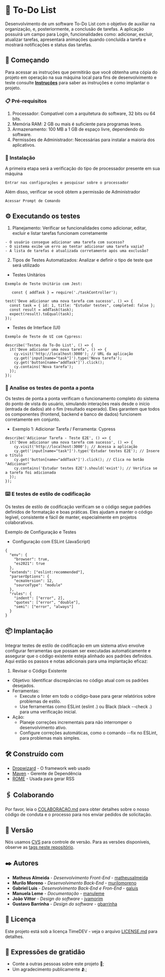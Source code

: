 # 📑 To-Do List

Desenvolvimento de um software To-Do List com o objetivo de auxiliar na organização, e, posteriormente, a conclusão de tarefas. A aplicação possuirá um campo para Login, funcionalidades como: adicionar, excluir, atualizar tarefas, apresentará animações quando concluída a tarefa e mostrará notificações e status das tarefas.

## 🚀 Começando

Para acessar as instruções que permitirão que você obtenha uma cópia do projeto em operação na sua máquina local para fins de desenvolvimento e teste
consulte **[Instruções](#-implanta%C3%A7%C3%A3o)** para saber as instruções e como implantar o projeto.

### 📋 Pré-requisitos

1. Processador: Compatível com a arquitetura do software, 32 bits ou 64 bits.
2. Memória RAM: 2 GB ou mais é suficiente para programas leves.
3. Armazenamento: 100 MB a 1 GB de espaço livre, dependendo do software.
4. Permissões de Administrador: Necessárias para instalar a maioria dos aplicativos.

### 🔧 Instalação

A primeira etapa será a verificação do tipo de processador presente em sua máquina 

```
Entrar nas configurações e pesquisar sobre o processador
```

Além disso, verificar se você obtem a permissão de Administrador

```
Acessar Prompt de Comando
```

## ⚙️ Executando os testes

1. Planejamento: Verificar se funcionalidades como adicionar, editar, excluir e listar tarefas funcionam corretamente
```
- O usuário consegue adicionar uma tarefa com sucesso?
- O sistema exibe um erro ao tentar adicionar uma tarefa vazia?
- A lista de tarefas é atualizada corretamente após uma exclusão?
```

2. Tipos de Testes Automatizados: Analizar e definir o tipo de teste que será utilizado
   
- Testes Unitários
```
Exemplo de Teste Unitário com Jest:

   const { addTask } = require('./taskController');

test('Deve adicionar uma nova tarefa com sucesso', () => {
  const task = { id: 1, title: "Estudar testes", completed: false };
  const result = addTask(task);
  expect(result).toEqual(task);
});
```
- Testes de Interface (UI)
```
Exemplo de Teste de UI com Cypress:

describe('Testes da To-Do List', () => {
  it('Deve adicionar uma nova tarefa', () => {
    cy.visit('http://localhost:3000'); // URL da aplicação
    cy.get('input[name="task"]').type('Nova tarefa');
    cy.get('button[name="addTask"]').click();
    cy.contains('Nova tarefa');
  });
});
```

### 🔩 Analise os testes de ponta a ponta

Os testes de ponta a ponta verificam o funcionamento completo do sistema do ponto de vista do usuário, simulando interações reais desde o início (entrada de dados) até o fim (resultado esperado). Eles garantem que todos os componentes (frontend, backend e banco de dados) funcionem corretamente em conjunto.

- Exemplo 1: Adicionar Tarefa / Ferramenta: Cypress
```
describe('Adicionar Tarefa - Teste E2E', () => {
  it('Deve adicionar uma nova tarefa com sucesso', () => {
    cy.visit('http://localhost:3000'); // Acessa a aplicação
    cy.get('input[name="task"]').type('Estudar testes E2E'); // Insere o título
    cy.get('button[name="addTask"]').click(); // Clica no botão "Adicionar"
    cy.contains('Estudar testes E2E').should('exist'); // Verifica se a tarefa foi adicionada
  });
});

```
### ⌨️ E testes de estilo de codificação

Os testes de estilo de codificação verificam se o código segue padrões definidos de formatação e boas práticas. Eles ajudam a manter o código legível, consistente e fácil de manter, especialmente em projetos colaborativos. 

Exemplo de Configuração e Testes

- Configuração com ESLint (JavaScript)
```
{
  "env": {
    "browser": true,
    "es2021": true
  },
  "extends": ["eslint:recommended"],
  "parserOptions": {
    "ecmaVersion": 12,
    "sourceType": "module"
  },
  "rules": {
    "indent": ["error", 2],
    "quotes": ["error", "double"],
    "semi": ["error", "always"]
  }
}
```
## 📦 Implantação

Integrar testes de estilo de codificação em um sistema ativo envolve configurar ferramentas que possam ser executadas automaticamente e assegurar que o código existente esteja alinhado aos padrões definidos. Aqui estão os passos e notas adicionais para uma implantação eficaz:

1. Revisar o Código Existente
- Objetivo: Identificar discrepâncias no código atual com os padrões desejados.
- Ferramentas:
  - Execute o linter em todo o código-base para gerar relatórios sobre problemas de estilo.
  - Use ferramentas como ESLint (eslint .) ou Black (black --check .) para uma verificação inicial.
- Ação:
  - Planeje correções incrementais para não interromper o desenvolvimento ativo.
  - Configure correções automáticas, como o comando --fix no ESLint, para problemas mais simples.


## 🛠️ Construído com

* [Dropwizard](http://www.dropwizard.io/1.0.2/docs/) - O framework web usado
* [Maven](https://maven.apache.org/) - Gerente de Dependência
* [ROME](https://rometools.github.io/rome/) - Usada para gerar RSS

## 🖇️ Colaborando

Por favor, leia o [COLABORACAO.md](https://gist.github.com/usuario/linkParaInfoSobreContribuicoes) para obter detalhes sobre o nosso código de conduta e o processo para nos enviar pedidos de solicitação.

## 📌 Versão

Nós usamos [CVS](https://www.devmedia.com.br/conheca-o-cvs-mais-controle-no-desenvolvimento-em-equipe/9627) para controle de versão. Para as versões disponíveis, observe as [tags neste repositório](https://github.com/suas/tags/do/projeto). 

## ✒️ Autores

* **Matheus Almeida** - *Desenvolvimento Front-End* - [matheusalmeida](https://github.com/linkParaPerfil)
* **Murilo Moreno** - *Desenvolvimento Back-End* - [murilomoreno](https://github.com/linkParaPerfil)
* **Gabriel Luis** - *Desenvolvimento Back-End e Fron-End* - [galuis](https://github.com/linkParaPerfil)
* **Manuela Leme** - *Documentação* - [manuleme](https://github.com/linkParaPerfil)
* **João Vittor** - *Design do software* - [jvamorim](https://github.com/linkParaPerfil)
* **Gustavo Barrinha** - *Design do software* - [gbarrinha](https://github.com/linkParaPerfil)

## 📄 Licença

Este projeto está sob a licença TimeDEV - veja o arquivo [LICENSE.md](https://github.com/usuario/projeto/licenca) para detalhes.

## 🎁 Expressões de gratidão

* Conte a outras pessoas sobre este projeto 📢;
* Um agradecimento publicamente 🫂;
